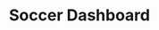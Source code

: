 ---
title: 'Soccer Dashboard'
desc: 'ColonSegNet is an encoder-decoder that uses residual block with squeeze and excitation network as the main component.'
link: https://github.com/simulamet-host/soccer-dashboard
---